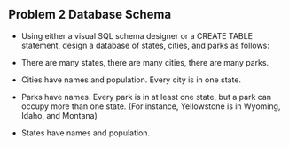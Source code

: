 ## Problem 2 Database Schema

* Using either a visual SQL schema designer or a CREATE TABLE statement, design a database of states, cities, and parks as follows:

* There are many states, there are many cities, there are many parks.

* Cities have names and population. Every city is in one state.

* Parks have names. Every park is in at least one state, but a park can occupy more than one state. (For instance, Yellowstone is in Wyoming, Idaho, and Montana)

* States have names and population.
